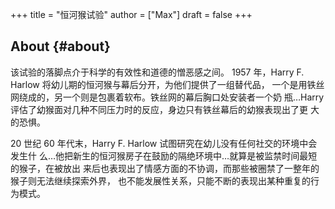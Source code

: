 +++
title = "恒河猴试验"
author = ["Max"]
draft = false
+++

## About {#about}

该试验的落脚点介于科学的有效性和道德的憎恶感之间。
1957 年，Harry F. Harlow 将幼儿期的恒河猴与幕后分开，为他们提供了一组替代品，
一个是用铁丝网绕成的，另一个则是包裹着软布。铁丝网的幕后胸口处安装者一个奶
瓶…Harry 评估了幼猴面对几种不同压力时的反应，身边只有铁丝幕后的幼猴表现出了更
大的恐惧。

20 世纪 60 年代末，Harry F. Harlow 试图研究在幼儿没有任何社交的环境中会发生什
么…他把新生的恒河猴房子在鼓励的隔绝环境中…就算是被监禁时间最短的猴子，在被放出
来后也表现出了情感方面的不协调，而那些被圈禁了一整年的猴子则无法继续探索外界，
也不能发展性关系，只能不断的表现出某种重复的行为模式。
